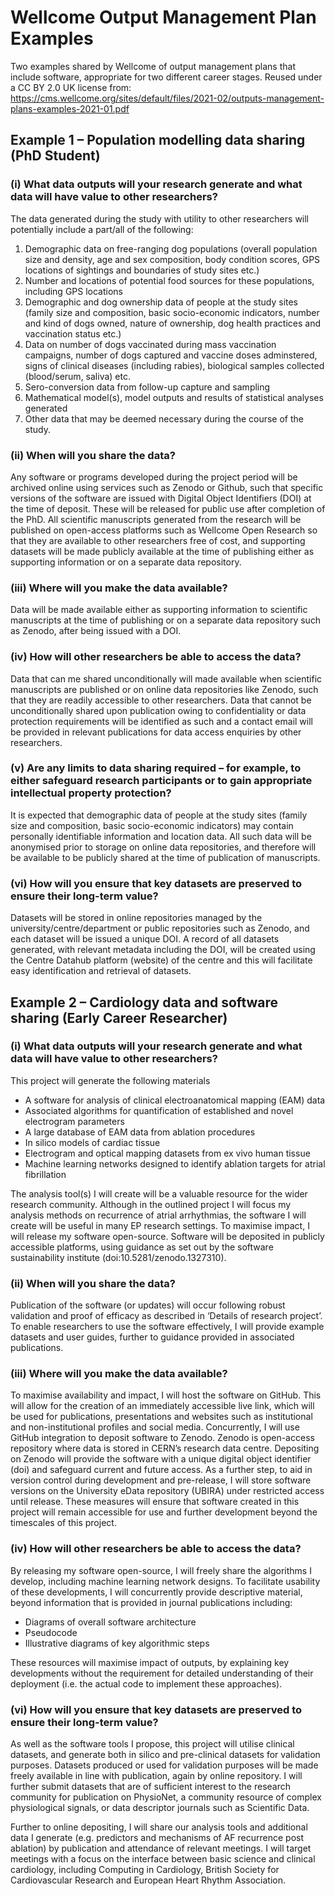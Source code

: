 # Wellcome Output Management Plan Examples

Two examples shared by Wellcome of output management plans that include software, appropriate for two different career stages.
Reused under a CC BY 2.0 UK license from: https://cms.wellcome.org/sites/default/files/2021-02/outputs-management-plans-examples-2021-01.pdf

## Example 1 – Population modelling data sharing (PhD Student)

### (i) What data outputs will your research generate and what data will have value to other researchers?

The data generated during the study with utility to other researchers will potentially include a
part/all of the following:
1. Demographic data on free-ranging dog populations (overall population size and density, age and
sex composition, body condition scores, GPS locations of sightings and boundaries of study sites etc.)
2. Number and locations of potential food sources for these populations, including GPS locations
3. Demographic and dog ownership data of people at the study sites (family size and composition,
basic socio-economic indicators, number and kind of dogs owned, nature of ownership, dog health
practices and vaccination status etc.)
4. Data on number of dogs vaccinated during mass vaccination campaigns, number of dogs captured
and vaccine doses adminstered, signs of clinical diseases (including rabies), biological samples
collected (blood/serum, saliva) etc.
5. Sero-conversion data from follow-up capture and sampling
6. Mathematical model(s), model outputs and results of statistical analyses generated
7. Other data that may be deemed necessary during the course of the study.

### (ii) When will you share the data?
Any software or programs developed during the project period will be archived online using services
such as Zenodo or Github, such that specific versions of the software are issued with Digital Object
Identifiers (DOI) at the time of deposit. These will be released for public use after completion of the
PhD. All scientific manuscripts generated from the research will be published on open-access
platforms such as Wellcome Open Research so that they are available to other researchers free of
cost, and supporting datasets will be made publicly available at the time of publishing either as
supporting information or on a separate data repository.

### (iii) Where will you make the data available?
Data will be made available either as supporting information to scientific manuscripts at the time of
publishing or on a separate data repository such as Zenodo, after being issued with a DOI.

### (iv) How will other researchers be able to access the data?
Data that can me shared unconditionally will made available when scientific manuscripts are
published or on online data repositories like Zenodo, such that they are readily accessible to other
researchers. Data that cannot be unconditionally shared upon publication owing to confidentiality or
data protection requirements will be identified as such and a contact email will be provided in
relevant publications for data access enquiries by other researchers.

### (v) Are any limits to data sharing required – for example, to either safeguard research participants or to gain appropriate intellectual property protection?
It is expected that demographic data of people at the study sites (family size and composition, basic
socio-economic indicators) may contain personally identifiable information and location data. All
such data will be anonymised prior to storage on online data repositories, and therefore will be
available to be publicly shared at the time of publication of manuscripts.

### (vi) How will you ensure that key datasets are preserved to ensure their long-term value?
Datasets will be stored in online repositories managed by the university/centre/department or
public repositories such as Zenodo, and each dataset will be issued a unique DOI. A record of all
datasets generated, with relevant metadata including the DOI, will be created using the Centre 
Datahub platform (website) of the centre and this will facilitate easy identification and retrieval of
datasets.


## Example 2 – Cardiology data and software sharing (Early Career Researcher)

### (i) What data outputs will your research generate and what data will have value to other researchers?
This project will generate the following materials
  * A software for analysis of clinical electroanatomical mapping (EAM) data
  * Associated algorithms for quantification of established and novel electrogram parameters
  * A large database of EAM data from ablation procedures
  * In silico models of cardiac tissue
  * Electrogram and optical mapping datasets from ex vivo human tissue
  * Machine learning networks designed to identify ablation targets for atrial fibrillation

The analysis tool(s) I will create will be a valuable resource for the wider research community.
Although in the outlined project I will focus my analysis methods on recurrence of atrial arrhythmias,
the software I will create will be useful in many EP research settings. To maximise impact, I will
release my software open-source. Software will be deposited in publicly accessible platforms, using
guidance as set out by the software sustainability institute (doi:10.5281/zenodo.1327310).

### (ii) When will you share the data?

Publication of the software (or updates) will occur following robust validation and proof of efficacy
as described in ‘Details of research project’. To enable researchers to use the software effectively, I
will provide example datasets and user guides, further to guidance provided in associated
publications.

### (iii) Where will you make the data available?

To maximise availability and impact, I will host the software on GitHub. This will allow for the
creation of an immediately accessible live link, which will be used for publications, presentations and
websites such as institutional and non-institutional profiles and social media. Concurrently, I will use
GitHub integration to deposit software to Zenodo. Zenodo is open-access repository where data is
stored in CERN’s research data centre. Depositing on Zenodo will provide the software with a unique
digital object identifier (doi) and safeguard current and future access. As a further step, to aid in
version control during development and pre-release, I will store software versions on the University
eData repository (UBIRA) under restricted access until release. These measures will ensure that
software created in this project will remain accessible for use and further development beyond the
timescales of this project.

### (iv) How will other researchers be able to access the data?

By releasing my software open-source, I will freely share the algorithms I develop, including machine
learning network designs. To facilitate usability of these developments, I will concurrently provide
descriptive material, beyond information that is provided in journal publications including:
  * Diagrams of overall software architecture
  * Pseudocode
  * Illustrative diagrams of key algorithmic steps

These resources will maximise impact of outputs, by explaining key developments without the
requirement for detailed understanding of their deployment (i.e. the actual code to implement
these approaches).


### (vi) How will you ensure that key datasets are preserved to ensure their long-term value?

As well as the software tools I propose, this project will utilise clinical datasets, and generate both in
silico and pre-clinical datasets for validation purposes. Datasets produced or used for validation
purposes will be made freely available in line with publication, again by online repository. I will
further submit datasets that are of sufficient interest to the research community for publication on
PhysioNet, a community resource of complex physiological signals, or data descriptor journals such
as Scientific Data.

Further to online depositing, I will share our analysis tools and additional data I generate (e.g.
predictors and mechanisms of AF recurrence post ablation) by publication and attendance of
relevant meetings. I will target meetings with a focus on the interface between basic science and
clinical cardiology, including Computing in Cardiology, British Society for Cardiovascular Research
and European Heart Rhythm Association.
